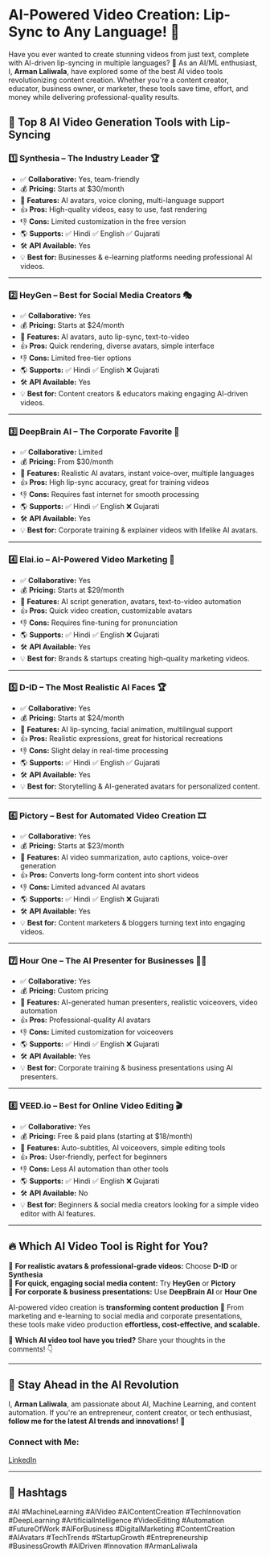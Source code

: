 # AI-Powered Video Creation: Lip-Sync to Any Language! 🎥

Have you ever wanted to create stunning videos from just text, complete with AI-driven lip-syncing in multiple languages? 🤯 As an AI/ML enthusiast, I, **Arman Laliwala**, have explored some of the best AI video tools revolutionizing content creation. Whether you're a content creator, educator, business owner, or marketer, these tools save time, effort, and money while delivering professional-quality results.

## 🚀 Top 8 AI Video Generation Tools with Lip-Syncing

### 1️⃣ Synthesia – The Industry Leader 🏆
- ✅ **Collaborative:** Yes, team-friendly
- 💰 **Pricing:** Starts at $30/month
- 🎯 **Features:** AI avatars, voice cloning, multi-language support
- 👍 **Pros:** High-quality videos, easy to use, fast rendering
- 👎 **Cons:** Limited customization in the free version
- 🌎 **Supports:** ✅ Hindi ✅ English ✅ Gujarati
- 🛠️ **API Available:** Yes
- 💡 **Best for:** Businesses & e-learning platforms needing professional AI videos.

---

### 2️⃣ HeyGen – Best for Social Media Creators 🎭
- ✅ **Collaborative:** Yes
- 💰 **Pricing:** Starts at $24/month
- 🎯 **Features:** AI avatars, auto lip-sync, text-to-video
- 👍 **Pros:** Quick rendering, diverse avatars, simple interface
- 👎 **Cons:** Limited free-tier options
- 🌎 **Supports:** ✅ Hindi ✅ English ❌ Gujarati
- 🛠️ **API Available:** Yes
- 💡 **Best for:** Content creators & educators making engaging AI-driven videos.

---

### 3️⃣ DeepBrain AI – The Corporate Favorite 🏢
- ✅ **Collaborative:** Limited
- 💰 **Pricing:** From $30/month
- 🎯 **Features:** Realistic AI avatars, instant voice-over, multiple languages
- 👍 **Pros:** High lip-sync accuracy, great for training videos
- 👎 **Cons:** Requires fast internet for smooth processing
- 🌎 **Supports:** ✅ Hindi ✅ English ❌ Gujarati
- 🛠️ **API Available:** Yes
- 💡 **Best for:** Corporate training & explainer videos with lifelike AI avatars.

---

### 4️⃣ Elai.io – AI-Powered Video Marketing 📢
- ✅ **Collaborative:** Yes
- 💰 **Pricing:** Starts at $29/month
- 🎯 **Features:** AI script generation, avatars, text-to-video automation
- 👍 **Pros:** Quick video creation, customizable avatars
- 👎 **Cons:** Requires fine-tuning for pronunciation
- 🌎 **Supports:** ✅ Hindi ✅ English ❌ Gujarati
- 🛠️ **API Available:** Yes
- 💡 **Best for:** Brands & startups creating high-quality marketing videos.

---

### 5️⃣ D-ID – The Most Realistic AI Faces 🏆
- ✅ **Collaborative:** Yes
- 💰 **Pricing:** Starts at $24/month
- 🎯 **Features:** AI lip-syncing, facial animation, multilingual support
- 👍 **Pros:** Realistic expressions, great for historical recreations
- 👎 **Cons:** Slight delay in real-time processing
- 🌎 **Supports:** ✅ Hindi ✅ English ✅ Gujarati
- 🛠️ **API Available:** Yes
- 💡 **Best for:** Storytelling & AI-generated avatars for personalized content.

---

### 6️⃣ Pictory – Best for Automated Video Creation 🎞️
- ✅ **Collaborative:** Yes
- 💰 **Pricing:** Starts at $23/month
- 🎯 **Features:** AI video summarization, auto captions, voice-over generation
- 👍 **Pros:** Converts long-form content into short videos
- 👎 **Cons:** Limited advanced AI avatars
- 🌎 **Supports:** ✅ Hindi ✅ English ❌ Gujarati
- 🛠️ **API Available:** Yes
- 💡 **Best for:** Content marketers & bloggers turning text into engaging videos.

---

### 7️⃣ Hour One – The AI Presenter for Businesses 👨‍💼
- ✅ **Collaborative:** Yes
- 💰 **Pricing:** Custom pricing
- 🎯 **Features:** AI-generated human presenters, realistic voiceovers, video automation
- 👍 **Pros:** Professional-quality AI avatars
- 👎 **Cons:** Limited customization for voiceovers
- 🌎 **Supports:** ✅ Hindi ✅ English ❌ Gujarati
- 🛠️ **API Available:** Yes
- 💡 **Best for:** Corporate training & business presentations using AI presenters.

---

### 8️⃣ VEED.io – Best for Online Video Editing 🎬
- ✅ **Collaborative:** Yes
- 💰 **Pricing:** Free & paid plans (starting at $18/month)
- 🎯 **Features:** Auto-subtitles, AI voiceovers, simple editing tools
- 👍 **Pros:** User-friendly, perfect for beginners
- 👎 **Cons:** Less AI automation than other tools
- 🌎 **Supports:** ✅ Hindi ✅ English ❌ Gujarati
- 🛠️ **API Available:** No
- 💡 **Best for:** Beginners & social media creators looking for a simple video editor with AI features.

---

## 🔥 Which AI Video Tool is Right for You?

🔹 **For realistic avatars & professional-grade videos:** Choose **D-ID** or **Synthesia**  
🔹 **For quick, engaging social media content:** Try **HeyGen** or **Pictory**  
🔹 **For corporate & business presentations:** Use **DeepBrain AI** or **Hour One**  

AI-powered video creation is **transforming content production** 🚀 From marketing and e-learning to social media and corporate presentations, these tools make video production **effortless, cost-effective, and scalable.**

💬 **Which AI video tool have you tried?** Share your thoughts in the comments! 👇

---

## 📢 Stay Ahead in the AI Revolution
I, **Arman Laliwala**, am passionate about AI, Machine Learning, and content automation. If you're an entrepreneur, content creator, or tech enthusiast, **follow me for the latest AI trends and innovations!** 🚀

### Connect with Me:
[LinkedIn](https://www.linkedin.com/in/armanlaliwala/) 

---

## 📌 Hashtags
#AI #MachineLearning #AIVideo #AIContentCreation #TechInnovation #DeepLearning #ArtificialIntelligence #VideoEditing #Automation #FutureOfWork #AIForBusiness #DigitalMarketing #ContentCreation #AIAvatars #TechTrends #StartupGrowth #Entrepreneurship #BusinessGrowth #AIDriven #Innovation #ArmanLaliwala

